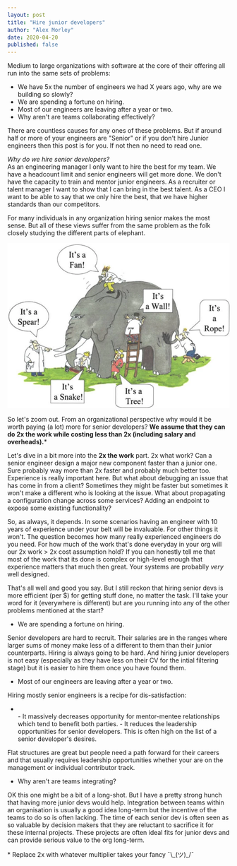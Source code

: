 ```yaml
---
layout: post
title: "Hire junior developers"
author: "Alex Morley"
date: 2020-04-20
published: false
---
```



Medium to large organizations with software at the core of their offering all run into the same sets of problems:
- We have 5x the number of engineers we had X years ago, why are we building so slowly?
- We are spending a fortune on hiring.
- Most of our engineers are leaving after a year or two.
- Why aren't are teams collaborating effectively?

There are countless causes for any ones of these problems. But if around half or more of your engineers are "Senior" or if you don't hire Junior engineers then this post is for you. If not then no need to read one.

*Why do we hire senior developers?*  
As an engineering manager I only want to hire the best for my team. We have a headcount limit and senior engineers will get more done. We don't have the capacity to train and mentor junior engineers. As a recruiter or talent manager I want to show that I can bring in the best talent. As a CEO I want to be able to say that we only hire the best, that we have higher standards than our competitors.

For many individuals in any organization hiring senior makes the most sense. But all of these views suffer from the same problem as the folk closely studying the different parts of elephant.

![Comic depiction of the parable of the blind man and an elephant.](/assets/images/blind-man-elephant.jpeg)

So let's zoom out. From an organizational perspective why would it be worth paying (a lot) more for senior developers? **We assume that they can do 2x the work while costing less than 2x (including salary and overheads).**\*

Let's dive in a bit more into the **2x the work** part. 2x what work? Can a senior engineer design a major new component faster than a junior one. Sure probably way more than 2x faster and probably much better too. Experience is really important here. But what about debugging an issue that has come in from a client? Sometimes they might be faster but sometimes it won't make a different who is looking at the issue. What about propagating a configuration change across some services? Adding an endpoint to expose some existing functionality?

So, as always, it depends. In some scenarios having an engineer with 10 years of experience under your belt will be invaluable. For other things it won't. The question becomes how many really experienced engineers do you need. For how much of the work that's done everyday in your org will our 2x work > 2x cost assumption hold? If you can honestly tell me that most of the work that its done is complex or high-level enough that experience matters that much then great. Your systems are probablly *very* well designed.

<!--Also:
- context-switching / chunking (better to have one head full-time than half-a-head half-time)
- often the developer isn't the bottleneck
- task optimization-->

That's all well and good you say. But I still reckon that hiring senior devs is more efficient (per $) for getting stuff done, no matter the task. I'll take your word for it (everywhere is different) but are you running into any of the other problems mentioned at the start?

- We are spending a fortune on hiring.

Senior developers are hard to recruit. Their salaries are in the ranges where larger sums of money make less of a different to them than their junior counterparts. Hiring is always going to be hard. And hiring junior developers is not easy (especially as they have less on their CV for the intial filtering stage) but it is easier to hire them once you have found them.

- Most of our engineers are leaving after a year or two.

Hiring mostly senior engineers is a recipe for dis-satisfaction:
- <br>
    - It massively decreases opportunity for mentor-mentee relationships which tend to benefit both parties.
    - It reduces the leadership opportunities for senior developers. This is often high on the list of a senior developer's desires.

Flat structures are great but people need a path forward for their careers and that usually requires leadership opportunities whether your are on the management or individual contributor track.

- Why aren't are teams integrating?

OK this one might be a bit of a long-shot. But I have a pretty strong hunch that having more junior devs would help. Integration between teams within an organisation is usually a good idea long-term but the incentive of the teams to do so is often lacking. The time of each senior dev is often seen as so valuable by decision makers that they are reluctant to sacrifice it for these internal projects. These projects are often ideal fits for junior devs and can provide serious value to the org long-term.

\* Replace 2x with whatever multiplier takes your fancy ¯\\\_(ツ)\_/¯
